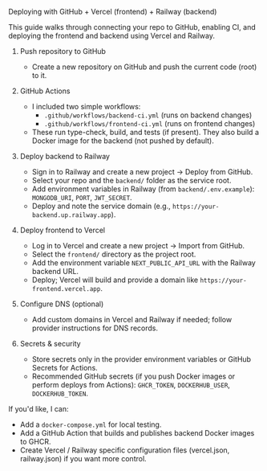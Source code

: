 Deploying with GitHub + Vercel (frontend) + Railway (backend)

This guide walks through connecting your repo to GitHub, enabling CI, and deploying the frontend and backend using Vercel and Railway.

1) Push repository to GitHub
   - Create a new repository on GitHub and push the current code (root) to it.

2) GitHub Actions
   - I included two simple workflows:
     - `.github/workflows/backend-ci.yml` (runs on backend changes)
     - `.github/workflows/frontend-ci.yml` (runs on frontend changes)
   - These run type-check, build, and tests (if present). They also build a Docker image for the backend (not pushed by default).

3) Deploy backend to Railway
   - Sign in to Railway and create a new project -> Deploy from GitHub.
   - Select your repo and the `backend/` folder as the service root.
   - Add environment variables in Railway (from `backend/.env.example`): `MONGODB_URI`, `PORT`, `JWT_SECRET`.
   - Deploy and note the service domain (e.g., `https://your-backend.up.railway.app`).

4) Deploy frontend to Vercel
   - Log in to Vercel and create a new project -> Import from GitHub.
   - Select the `frontend/` directory as the project root.
   - Add the environment variable `NEXT_PUBLIC_API_URL` with the Railway backend URL.
   - Deploy; Vercel will build and provide a domain like `https://your-frontend.vercel.app`.

5) Configure DNS (optional)
   - Add custom domains in Vercel and Railway if needed; follow provider instructions for DNS records.

6) Secrets & security
   - Store secrets only in the provider environment variables or GitHub Secrets for Actions.
   - Recommended GitHub secrets (if you push Docker images or perform deploys from Actions): `GHCR_TOKEN`, `DOCKERHUB_USER`, `DOCKERHUB_TOKEN`.

If you'd like, I can:
- Add a `docker-compose.yml` for local testing.
- Add a GitHub Action that builds and publishes backend Docker images to GHCR.
- Create Vercel / Railway specific configuration files (vercel.json, railway.json) if you want more control.
